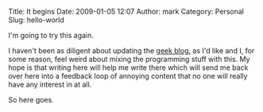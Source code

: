 Title: It begins
Date: 2009-01-05 12:07
Author: mark
Category: Personal
Slug: hello-world

I'm going to try this again.

I haven't been as diligent about updating the [geek blog.][] as I'd like
and I, for some reason, feel weird about mixing the programming stuff
with this. My hope is that writing here will help me write there which
will send me back over here into a feedback loop of annoying content
that no one will really have any interest in at all.

So here goes.

  [geek blog.]: http://blog.antelopelovefan.com
